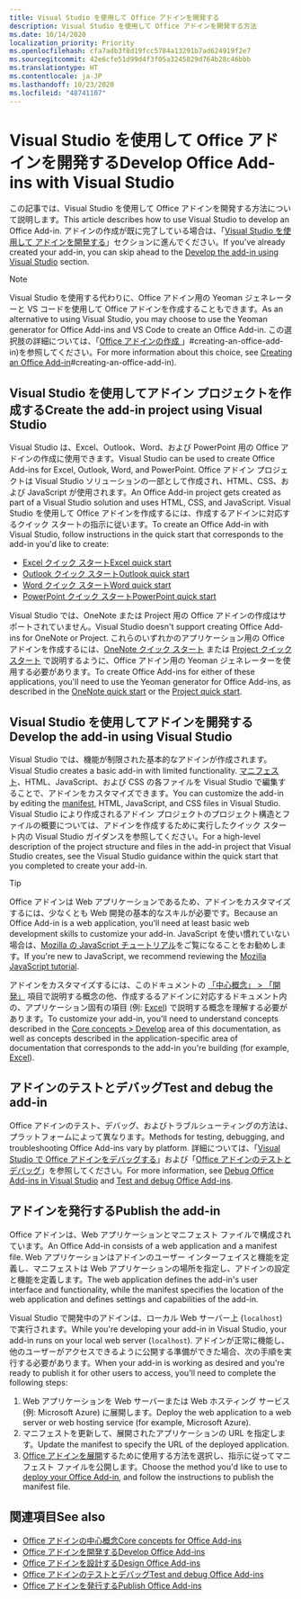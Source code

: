 ```yaml
---
title: Visual Studio を使用して Office アドインを開発する
description: Visual Studio を使用して Office アドインを開発する方法
ms.date: 10/14/2020
localization_priority: Priority
ms.openlocfilehash: cfa7adb3f8d19fcc5784a13291b7ad624919f2e7
ms.sourcegitcommit: 42e6cfe51d99d4f3f05a3245829d764b28c46bbb
ms.translationtype: HT
ms.contentlocale: ja-JP
ms.lasthandoff: 10/23/2020
ms.locfileid: "48741107"
---
```

# <a name="develop-office-add-ins-with-visual-studio"></a><span data-ttu-id="c031e-103">Visual Studio を使用して Office アドインを開発する</span><span class="sxs-lookup"><span data-stu-id="c031e-103">Develop Office Add-ins with Visual Studio</span></span>

<span data-ttu-id="c031e-104">この記事では、Visual Studio を使用して Office アドインを開発する方法について説明します。</span><span class="sxs-lookup"><span data-stu-id="c031e-104">This article describes how to use Visual Studio to develop an Office Add-in.</span></span> <span data-ttu-id="c031e-105">アドインの作成が既に完了している場合は、「[Visual Studio を使用して アドインを開発する](#develop-the-add-in-using-visual-studio)」セクションに進んでください。</span><span class="sxs-lookup"><span data-stu-id="c031e-105">If you've already created your add-in, you can skip ahead to the [Develop the add-in using Visual Studio](#develop-the-add-in-using-visual-studio) section.</span></span>

> [!NOTE]
> <span data-ttu-id="c031e-106">Visual Studio を使用する代わりに、Office アドイン用の Yeoman ジェネレーターと VS コードを使用して Office アドインを作成することもできます。</span><span class="sxs-lookup"><span data-stu-id="c031e-106">As an alternative to using Visual Studio, you may choose to use the Yeoman generator for Office Add-ins and VS Code to create an Office Add-in.</span></span> <span data-ttu-id="c031e-107">この選択肢の詳細については、「[Office アドインの作成 ](../develop/develop-overview.md)」#creating-an-office-add-in)を参照してください。</span><span class="sxs-lookup"><span data-stu-id="c031e-107">For more information about this choice, see [Creating an Office Add-in](../develop/develop-overview.md)#creating-an-office-add-in).</span></span>

## <a name="create-the-add-in-project-using-visual-studio"></a><span data-ttu-id="c031e-108">Visual Studio を使用してアドイン プロジェクトを作成する</span><span class="sxs-lookup"><span data-stu-id="c031e-108">Create the add-in project using Visual Studio</span></span>

<span data-ttu-id="c031e-109">Visual Studio は、Excel、Outlook、Word、および PowerPoint 用の Office アドインの作成に使用できます。</span><span class="sxs-lookup"><span data-stu-id="c031e-109">Visual Studio can be used to create Office Add-ins for Excel, Outlook, Word, and PowerPoint.</span></span> <span data-ttu-id="c031e-110">Office アドイン プロジェクトは Visual Studio ソリューションの一部として作成され、HTML、CSS、および JavaScript が使用されます。</span><span class="sxs-lookup"><span data-stu-id="c031e-110">An Office Add-in project gets created as part of a Visual Studio solution and uses HTML, CSS, and JavaScript.</span></span> <span data-ttu-id="c031e-111">Visual Studio を使用して Office アドインを作成するには、作成するアドインに対応するクイック スタートの指示に従います。</span><span class="sxs-lookup"><span data-stu-id="c031e-111">To create an Office Add-in with Visual Studio, follow instructions in the quick start that corresponds to the add-in you'd like to create:</span></span>

- [<span data-ttu-id="c031e-112">Excel クイック スタート</span><span class="sxs-lookup"><span data-stu-id="c031e-112">Excel quick start</span></span>](../quickstarts/excel-quickstart-jquery.md?tabs=visualstudio)
- [<span data-ttu-id="c031e-113">Outlook クイック スタート</span><span class="sxs-lookup"><span data-stu-id="c031e-113">Outlook quick start</span></span>](../quickstarts/outlook-quickstart.md?tabs=visualstudio)
- [<span data-ttu-id="c031e-114">Word クイック スタート</span><span class="sxs-lookup"><span data-stu-id="c031e-114">Word quick start</span></span>](../quickstarts/word-quickstart.md?tabs=visualstudio)
- [<span data-ttu-id="c031e-115">PowerPoint クイック スタート</span><span class="sxs-lookup"><span data-stu-id="c031e-115">PowerPoint quick start</span></span>](../quickstarts/powerpoint-quickstart.md?tabs=visualstudio)

<span data-ttu-id="c031e-116">Visual Studio では、OneNote または Project 用の Office アドインの作成はサポートされていません。</span><span class="sxs-lookup"><span data-stu-id="c031e-116">Visual Studio doesn't support creating Office Add-ins for OneNote or Project.</span></span> <span data-ttu-id="c031e-117">これらのいずれかのアプリケーション用の Office アドインを作成するには、[OneNote クイック スタート](../quickstarts/onenote-quickstart.md) または [Project クイック スタート](../quickstarts/project-quickstart.md) で説明するように、Office アドイン用の Yeoman ジェネレーターを使用する必要があります。</span><span class="sxs-lookup"><span data-stu-id="c031e-117">To create Office Add-ins for either of these applications, you'll need to use the Yeoman generator for Office Add-ins, as described in the [OneNote quick start](../quickstarts/onenote-quickstart.md) or the [Project quick start](../quickstarts/project-quickstart.md).</span></span>

## <a name="develop-the-add-in-using-visual-studio"></a><span data-ttu-id="c031e-118">Visual Studio を使用してアドインを開発する</span><span class="sxs-lookup"><span data-stu-id="c031e-118">Develop the add-in using Visual Studio</span></span>

<span data-ttu-id="c031e-119">Visual Studio では、機能が制限された基本的なアドインが作成されます。</span><span class="sxs-lookup"><span data-stu-id="c031e-119">Visual Studio creates a basic add-in with limited functionality.</span></span> <span data-ttu-id="c031e-120">[マニフェスト](add-in-manifests.md)、HTML、JavaScript、および CSS の各ファイルを Visual Studio で編集することで、アドインをカスタマイズできます。</span><span class="sxs-lookup"><span data-stu-id="c031e-120">You can customize the add-in by editing the [manifest](add-in-manifests.md), HTML, JavaScript, and CSS files in Visual Studio.</span></span> <span data-ttu-id="c031e-121">Visual Studio により作成されるアドイン プロジェクトのプロジェクト構造とファイルの概要については、アドインを作成するために実行したクイック スタート内の Visual Studio ガイダンスを参照してください。</span><span class="sxs-lookup"><span data-stu-id="c031e-121">For a high-level description of the project structure and files in the add-in project that Visual Studio creates, see the Visual Studio guidance within the quick start that you completed to create your add-in.</span></span> 

> [!TIP]
> <span data-ttu-id="c031e-122">Office アドインは Web アプリケーションであるため、アドインをカスタマイズするには、少なくとも Web 開発の基本的なスキルが必要です。</span><span class="sxs-lookup"><span data-stu-id="c031e-122">Because an Office Add-in is a web application, you'll need at least basic web development skills to customize your add-in.</span></span> <span data-ttu-id="c031e-123">JavaScript を使い慣れていない場合は、[Mozilla の JavaScript チュートリアル](https://developer.mozilla.org/docs/Web/JavaScript/Guide/Introduction)をご覧になることをお勧めします。</span><span class="sxs-lookup"><span data-stu-id="c031e-123">If you're new to JavaScript, we recommend reviewing the [Mozilla JavaScript tutorial](https://developer.mozilla.org/docs/Web/JavaScript/Guide/Introduction).</span></span>

<span data-ttu-id="c031e-124">アドインをカスタマイズするには、このドキュメントの [「中心概念」 > 「開発」](develop-overview.md) 項目で説明する概念の他、作成するるアドインに対応するドキュメント内の、アプリケーション固有の項目 (例: [Excel](../excel/index.yml)) で説明する概念を理解する必要があります。</span><span class="sxs-lookup"><span data-stu-id="c031e-124">To customize your add-in, you'll need to understand concepts described in the [Core concepts > Develop](develop-overview.md) area of this documentation, as well as concepts described in the application-specific area of documentation that corresponds to the add-in you're building (for example, [Excel](../excel/index.yml)).</span></span> 

## <a name="test-and-debug-the-add-in"></a><span data-ttu-id="c031e-125">アドインのテストとデバッグ</span><span class="sxs-lookup"><span data-stu-id="c031e-125">Test and debug the add-in</span></span>

<span data-ttu-id="c031e-126">Office アドインのテスト、デバッグ、およびトラブルシューティングの方法は、プラットフォームによって異なります。</span><span class="sxs-lookup"><span data-stu-id="c031e-126">Methods for testing, debugging, and troubleshooting Office Add-ins vary by platform.</span></span> <span data-ttu-id="c031e-127">詳細については、「[Visual Studio で Office アドインをデバッグする](debug-office-add-ins-in-visual-studio.md)」および「[Office アドインのテストとデバッグ](../testing/test-debug-office-add-ins.md)」を参照してください。</span><span class="sxs-lookup"><span data-stu-id="c031e-127">For more information, see [Debug Office Add-ins in Visual Studio](debug-office-add-ins-in-visual-studio.md) and [Test and debug Office Add-ins](../testing/test-debug-office-add-ins.md).</span></span>

## <a name="publish-the-add-in"></a><span data-ttu-id="c031e-128">アドインを発行する</span><span class="sxs-lookup"><span data-stu-id="c031e-128">Publish the add-in</span></span>

<span data-ttu-id="c031e-129">Office アドインは、Web アプリケーションとマニフェスト ファイルで構成されています。</span><span class="sxs-lookup"><span data-stu-id="c031e-129">An Office Add-in consists of a web application and a manifest file.</span></span> <span data-ttu-id="c031e-130">Web アプリケーションはアドインのユーザー インターフェイスと機能を定義し、マニフェストは Web アプリケーションの場所を指定し、アドインの設定と機能を定義します。</span><span class="sxs-lookup"><span data-stu-id="c031e-130">The web application defines the add-in's user interface and functionality, while the manifest specifies the location of the web application and defines settings and capabilities of the add-in.</span></span>

<span data-ttu-id="c031e-131">Visual Studio で開発中のアドインは、ローカル Web サーバー上 (`localhost`) で実行されます。</span><span class="sxs-lookup"><span data-stu-id="c031e-131">While you're developing your add-in in Visual Studio, your add-in runs on your local web server (`localhost`).</span></span> <span data-ttu-id="c031e-132">アドインが正常に機能し、他のユーザーがアクセスできるように公開する準備ができた場合、次の手順を実行する必要があります。</span><span class="sxs-lookup"><span data-stu-id="c031e-132">When your add-in is working as desired and you're ready to publish it for other users to access, you'll need to complete the following steps:</span></span>

1. <span data-ttu-id="c031e-133">Web アプリケーションを Web サーバーまたは Web ホスティング サービス (例: Microsoft Azure) に展開します。</span><span class="sxs-lookup"><span data-stu-id="c031e-133">Deploy the web application to a web server or web hosting service (for example, Microsoft Azure).</span></span>
2. <span data-ttu-id="c031e-134">マニフェストを更新して、展開されたアプリケーションの URL を指定します。</span><span class="sxs-lookup"><span data-stu-id="c031e-134">Update the manifest to specify the URL of the deployed application.</span></span> 
3. <span data-ttu-id="c031e-135">[Office アドインを展開](../publish/publish.md)するために使用する方法を選択し、指示に従ってマニフェスト ファイルを公開します。</span><span class="sxs-lookup"><span data-stu-id="c031e-135">Choose the method you'd like to use to [deploy your Office Add-in](../publish/publish.md), and follow the instructions to publish the manifest file.</span></span>

## <a name="see-also"></a><span data-ttu-id="c031e-136">関連項目</span><span class="sxs-lookup"><span data-stu-id="c031e-136">See also</span></span>

- [<span data-ttu-id="c031e-137">Office アドインの中心概念</span><span class="sxs-lookup"><span data-stu-id="c031e-137">Core concepts for Office Add-ins</span></span>](../overview/core-concepts-office-add-ins.md)
- [<span data-ttu-id="c031e-138">Office アドインを開発する</span><span class="sxs-lookup"><span data-stu-id="c031e-138">Develop Office Add-ins</span></span>](../develop/develop-overview.md)
- [<span data-ttu-id="c031e-139">Office アドインを設計する</span><span class="sxs-lookup"><span data-stu-id="c031e-139">Design Office Add-ins</span></span>](../design/add-in-design.md)
- [<span data-ttu-id="c031e-140">Office アドインのテストとデバッグ</span><span class="sxs-lookup"><span data-stu-id="c031e-140">Test and debug Office Add-ins</span></span>](../testing/test-debug-office-add-ins.md)
- [<span data-ttu-id="c031e-141">Office アドインを発行する</span><span class="sxs-lookup"><span data-stu-id="c031e-141">Publish Office Add-ins</span></span>](../publish/publish.md)
